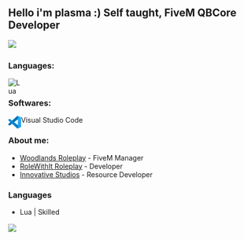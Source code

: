 
## Hello i'm plasma :) Self taught, FiveM QBCore Developer

![](https://komarev.com/ghpvc/?username=plasmaFPS&color=green)

### Languages:
<a href="https://www.lua.org/" target="_blank"> <img align="left" alt="Lua" width="26px" src="https://upload.wikimedia.org/wikipedia/commons/thumb/c/cf/Lua-Logo.svg/1200px-Lua-Logo.svg.png"/> </a>
<br>
### Softwares:
<img align="left" alt="Visual Studio Code" width="26px" src="https://raw.githubusercontent.com/github/explore/80688e429a7d4ef2fca1e82350fe8e3517d3494d/topics/visual-studio-code/visual-studio-code.png">Visual Studio Code</img>
<br>

### About me:
- [Woodlands Roleplay](https://discord.gg/Ap8bYDrwca) - FiveM Manager
- [RoleWithIt Roleplay](https://rolewithitrp.com) - Developer
- [Innovative Studios](https://discord.iv-studios.net) - Resource Developer
 
### Languages
- Lua | Skilled

<img align="center" src="https://github-readme-stats.vercel.app/api?username=plasmaFPS&show_icons=true&theme=radical" />
